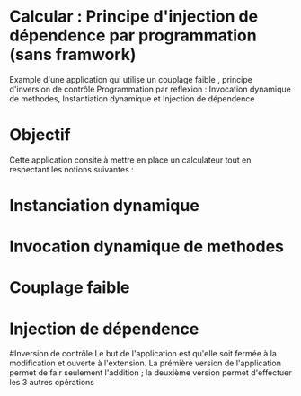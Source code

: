 # Calcular : Principe d'injection de dépendence par programmation (sans framwork)
Example d'une application qui utilise un couplage faible , principe d'inversion de contrôle Programmation par reflexion : Invocation dynamique de methodes, Instantiation dynamique et Injection de dépendence
# Objectif
Cette application consite à mettre en place un calculateur tout en respectant les notions suivantes :
# Instanciation dynamique 
# Invocation dynamique de methodes
# Couplage faible 
# Injection de dépendence 
#Inversion de contrôle
Le but de l'application est qu'elle soit fermée à la modification et ouverte à l'extension. La prémière version de l'application permet de fair seulement l'addition ; 
la deuxième version permet d'effectuer les  3 autres opérations 
